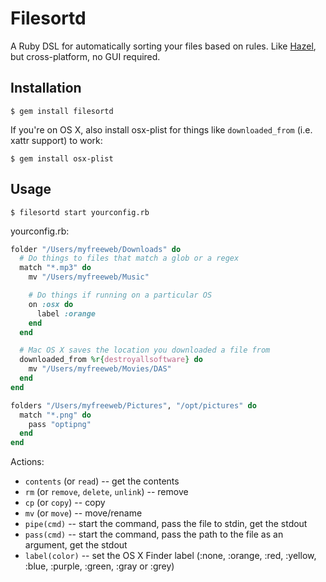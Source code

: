 # Filesortd

A Ruby DSL for automatically sorting your files based on rules.
Like [Hazel](http://www.noodlesoft.com/hazel.php), but cross-platform, no GUI required.

## Installation

    $ gem install filesortd

If you're on OS X, also install osx-plist for things like `downloaded_from` (i.e. xattr support) to work:

    $ gem install osx-plist

## Usage

    $ filesortd start yourconfig.rb

yourconfig.rb:

```ruby
folder "/Users/myfreeweb/Downloads" do
  # Do things to files that match a glob or a regex
  match "*.mp3" do
    mv "/Users/myfreeweb/Music"

    # Do things if running on a particular OS
    on :osx do
      label :orange
    end
  end

  # Mac OS X saves the location you downloaded a file from
  downloaded_from %r{destroyallsoftware} do
    mv "/Users/myfreeweb/Movies/DAS"
  end
end

folders "/Users/myfreeweb/Pictures", "/opt/pictures" do
  match "*.png" do
    pass "optipng"
  end
end
```

Actions:

- `contents` (or `read`) -- get the contents
- `rm` (or `remove`, `delete`, `unlink`) -- remove
- `cp` (or `copy`) -- copy
- `mv` (or `move`) -- move/rename
- `pipe(cmd)` -- start the command, pass the file to stdin, get the stdout
- `pass(cmd)` -- start the command, pass the path to the file as an argument, get the stdout
- `label(color)` -- set the OS X Finder label (:none, :orange, :red, :yellow, :blue, :purple, :green, :gray or :grey)
